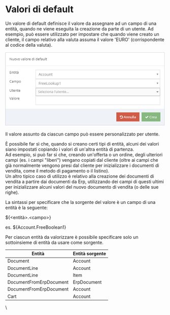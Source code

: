 # Valori di default

Un valore di default definisce il valore da assegnare ad un campo di una entità, quando ne viene eseguita la creazione da parte di un utente. Ad esempio, può essere utilizzato per impostare che quando viene creato un cliente, il campo relativo alla valuta assuma il valore 'EURO' (corrispondente al codice della valuta).

![](<../.gitbook/assets/image (36).png>)

Il valore assunto da ciascun campo può essere personalizzato per utente.

È possibile far sì che, quando si creano certi tipi di entità, alcuni dei valori siano impostati copiando i valori di un'altra entità di partenza.\
Ad esempio, si può far sì che, creando un'offerta o un ordine, degli ulteriori campi (es. i campi "liberi") vengano copiati dal cliente (oltre ai campi che già normalmente vengono presi dal cliente per inizializzare i documenti di vendita, come il metodo di pagamento o il listino). \
Un altro tipico caso di utilizzo è relativo alla creazione dei documenti di vendita a partire dai documenti da Erp, utilizzando dei campi di questi ultimi per inizializzare alcuni valori del nuovo documento di vendita (o delle sue righe).&#x20;

La sintassi per specificare che la sorgente del valore è un campo di una entità è la seguente:&#x20;

${\<entità>.\<campo>}

es. ${Account.FreeBoolean1}

Per ciascun entità da valorizzare è possibile specificare solo un sottoinsieme di entità da usare come sorgente.

| Entità                  | Entità  sorgente |
| ----------------------- | ---------------- |
| Document                | Account          |
| DocumentLine            | Account          |
| DocumentLine            | Item             |
| DocumentFromErpDocument | ErpDocument      |
| DocumentFromErpDocument | Account          |
| Cart                    | Account          |

\










